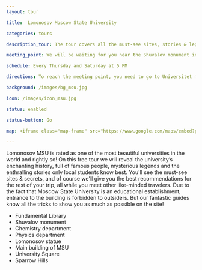 ```yaml
---
layout: tour

title:  Lomonosov Moscow State University

categories: tours

description_tour: The tour covers all the must-see sites, stories & legends of the university and ends at the viewing platform on Sparrow Hills.

meeting_point: We will be waiting for you near the Shuvalov monument in front of the Fundamental Library of Moscow State University.

schedule: Every Thursday and Saturday at 5 PM

directions: To reach the meeting point, you need to go to Universitet metro station (метро Университет), on the red line (line 1). Once you have arrived at the station, you will need to take the escalator (do not take the exit with the stairs). When you are outside the station with the main street in front of you, walk along it (do not cross it) with the traffic to your right, in the direction of Moscow State University. After a 7-10 minute walk, you will reach the Fundamental Library of Moscow State University. In front of it is a monument to Shuvalov. Congratulations, you are at the meeting point! For more detailed information, see the photos and the map below.

background: /images/bg_msu.jpg

icon: /images/icon_msu.jpg

status: enabled

status-button: Go

map: <iframe class="map-frame" src="https://www.google.com/maps/embed?pb=!1m18!1m12!1m3!1d1947.14586787383!2d37.523320176080006!3d55.699163016823526!2m3!1f0!2f0!3f0!3m2!1i1024!2i768!4f13.1!3m3!1m2!1s0x0%3A0x8caa0c88dd2b43e4!2z0J3QsNGD0YfQvdCw0Y8g0LHQuNCx0LvQuNC-0YLQtdC60LAg0JzQk9Cj!5e0!3m2!1sen!2sru!4v1478365360613" width="600" height="450" frameborder="0" style="border:0" allowfullscreen></iframe>

---
```

Lomonosov MSU is rated as one of the most beautiful universities in the world and rightly so! On this free tour we will reveal the university’s enchanting history, full of famous people, mysterious legends and the enthralling stories only local students know best. You'll see the must-see sites & secrets, and of course we'll give you the best recommendations for the rest of your trip, all while you meet other like-minded travelers. 
Due to the fact that Moscow State University is an educational establishment, entrance to the building is forbidden to outsiders. But our fantastic guides know all the tricks to show you as much as possible on the site!

* Fundamental Library
* Shuvalov monument
* Chemistry department
* Physics department
* Lomonosov statue
* Main building of MSU
* University Square
* Sparrow Hills